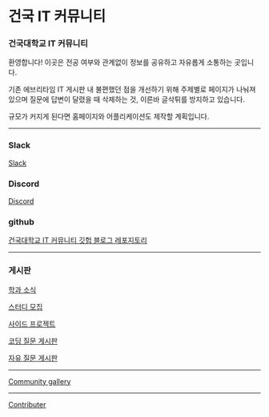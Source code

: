 # 건국 IT 커뮤니티

### 건국대학교 IT 커뮤니티

환영합니다! 이곳은 전공 여부와 관계없이 정보를 공유하고 자유롭게 소통하는 곳입니다.

기존 에브리타임 IT 게시판 내 불편했던 점을 개선하기 위해 주제별로 페이지가 나눠져 있으며 질문에 답변이 달렸을 때 삭제하는 것, 이른바 글삭튀를 방지하고 있습니다.

규모가 커지게 된다면 홈페이지와 어플리케이션도 제작할 계획입니다.

---

### Slack

[Slack](http://konkuk-7l56592.slack.com)

### Discord

[Discord](https://discord.gg/xvZsfgmgbB)

### github

[건국대학교 IT 커뮤니티 깃헙 블로그 레포지토리](https://github.com/konkukITcomu/konkukITcomu.github.io)

---

### 게시판

[학과 소식](https://www.notion.so/5cdb95a8a1cc48f0bc2e1372659cc2b4)

[스터디 모집](https://www.notion.so/d66d1926e25d45ca96f271fc11d5b00f)

[사이드 프로젝트 ](https://www.notion.so/00c94fde63f14b238b6eaeb4ab0558e1)

[코딩 질문 게시판 ](https://www.notion.so/f80e0cf6ecb146e0ace527736f972d3b)

[자유 질문 게시판 ](https://www.notion.so/3194b3d26e704b3da28b431c848831e6)

---

[Community gallery](https://www.notion.so/61246e93c27a4fed84af3c89fc1014b5)

---

[Contributer](https://www.notion.so/Contributer-9c813dec373f40ecbdabcbc4c7f9d698)